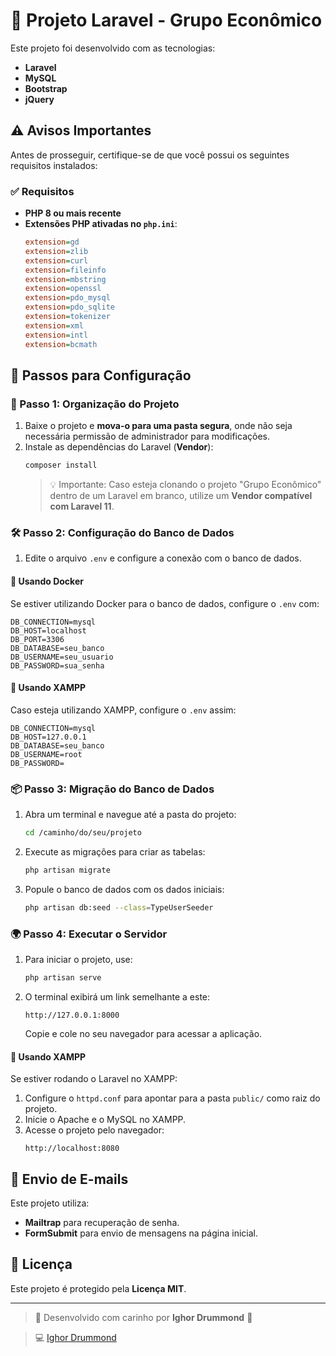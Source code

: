 
# 📌 Projeto Laravel - Grupo Econômico

Este projeto foi desenvolvido com as tecnologias:

- **Laravel**
- **MySQL**
- **Bootstrap**
- **jQuery**

## ⚠️ Avisos Importantes

Antes de prosseguir, certifique-se de que você possui os seguintes requisitos instalados:

### ✅ Requisitos

- **PHP 8 ou mais recente**
- **Extensões PHP ativadas no `php.ini`**:
  ```ini
  extension=gd
  extension=zlib
  extension=curl
  extension=fileinfo    
  extension=mbstring    
  extension=openssl     
  extension=pdo_mysql   
  extension=pdo_sqlite  
  extension=tokenizer   
  extension=xml         
  extension=intl        
  extension=bcmath      
  ```

## 🚀 Passos para Configuração

### 📂 Passo 1: Organização do Projeto

1. Baixe o projeto e **mova-o para uma pasta segura**, onde não seja necessária permissão de administrador para modificações.
2. Instale as dependências do Laravel (**Vendor**):
   ```sh
   composer install
   ```
   > 💡 Importante: Caso esteja clonando o projeto "Grupo Econômico" dentro de um Laravel em branco, utilize um **Vendor compatível com Laravel 11**.

### 🛠️ Passo 2: Configuração do Banco de Dados

1. Edite o arquivo `.env` e configure a conexão com o banco de dados.

#### 🔹 Usando Docker
Se estiver utilizando Docker para o banco de dados, configure o `.env` com:
   ```env
   DB_CONNECTION=mysql
   DB_HOST=localhost
   DB_PORT=3306
   DB_DATABASE=seu_banco
   DB_USERNAME=seu_usuario
   DB_PASSWORD=sua_senha
   ```

#### 🔹 Usando XAMPP
Caso esteja utilizando XAMPP, configure o `.env` assim:
   ```env
   DB_CONNECTION=mysql
   DB_HOST=127.0.0.1
   DB_DATABASE=seu_banco
   DB_USERNAME=root
   DB_PASSWORD=
   ```

### 📦 Passo 3: Migração do Banco de Dados

1. Abra um terminal e navegue até a pasta do projeto:
   ```sh
   cd /caminho/do/seu/projeto
   ```

2. Execute as migrações para criar as tabelas:
   ```sh
   php artisan migrate
   ```

3. Popule o banco de dados com os dados iniciais:
   ```sh
   php artisan db:seed --class=TypeUserSeeder
   ```

### 🌍 Passo 4: Executar o Servidor

1. Para iniciar o projeto, use:
   ```sh
   php artisan serve
   ```
2. O terminal exibirá um link semelhante a este:
   ```
   http://127.0.0.1:8000
   ```
   Copie e cole no seu navegador para acessar a aplicação.

#### 🔹 Usando XAMPP
Se estiver rodando o Laravel no XAMPP:
1. Configure o `httpd.conf` para apontar para a pasta `public/` como raiz do projeto.
2. Inicie o Apache e o MySQL no XAMPP.
3. Acesse o projeto pelo navegador:
   ```
   http://localhost:8080
   ```

## 📧 Envio de E-mails
Este projeto utiliza:
- **Mailtrap** para recuperação de senha.
- **FormSubmit** para envio de mensagens na página inicial.

## 📜 Licença
Este projeto é protegido pela **Licença MIT**.

---

> 💙 Desenvolvido com carinho por **Ighor Drummond** 🚀

> 💻 [Ighor Drummond](https://github.com/ighordrummond)